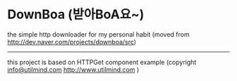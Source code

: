 DownBoa (받아BoA요~)
=================

the simple http downloader for my personal habit
(moved from http://dev.naver.com/projects/downboa/src)

----------


this project is based on HTTPGet component example (copyright info@utilmind.com http://www.utilmind.com )



